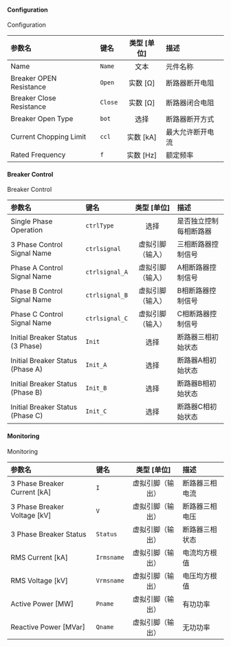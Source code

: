 <!--
DO NOT EDIT THIS FILE DIRECTLY.
This file is generated by tools/comp-docs.js.
All changes will be overwritten by regeneration.
-->

<slot class="model-parameters">

#### Configuration

Configuration

| 参数名 | 键名 | 类型 [单位] | 描述 |
|:------ |:---- |:-----------:|:---- |
| Name | `Name` | 文本 | 元件名称 |
| Breaker OPEN Resistance | `Open` | 实数 [Ω] | 断路器断开电阻 |
| Breaker Close Resistance | `Close` | 实数 [Ω] | 断路器闭合电阻 |
| Breaker Open Type | `bot` | 选择 | 断路器断开方式 |
| Current Chopping Limit | `ccl` | 实数 [kA] | 最大允许断开电流 |
| Rated Frequency | `f` | 实数 [Hz] | 额定频率 |

#### Breaker Control

Breaker Control

| 参数名 | 键名 | 类型 [单位] | 描述 |
|:------ |:---- |:-----------:|:---- |
| Single Phase Operation | `ctrlType` | 选择 | 是否独立控制每相断路器 |
| 3 Phase Control Signal Name | `ctrlsignal` | 虚拟引脚（输入） | 三相断路器控制信号 |
| Phase A Control Signal Name | `ctrlsignal_A` | 虚拟引脚（输入） | A相断路器控制信号 |
| Phase B Control Signal Name | `ctrlsignal_B` | 虚拟引脚（输入） | B相断路器控制信号 |
| Phase C Control Signal Name | `ctrlsignal_C` | 虚拟引脚（输入） | C相断路器控制信号 |
| Initial Breaker Status \(3 Phase\) | `Init` | 选择 | 断路器三相初始状态 |
| Initial Breaker Status \(Phase A\) | `Init_A` | 选择 | 断路器A相初始状态 |
| Initial Breaker Status \(Phase B\) | `Init_B` | 选择 | 断路器B相初始状态 |
| Initial Breaker Status \(Phase C\) | `Init_C` | 选择 | 断路器C相初始状态 |

#### Monitoring

Monitoring

| 参数名 | 键名 | 类型 [单位] | 描述 |
|:------ |:---- |:-----------:|:---- |
| 3 Phase Breaker Current \[kA\] | `I` | 虚拟引脚（输出） | 断路器三相电流 |
| 3 Phase Breaker Voltage \[kV\] | `V` | 虚拟引脚（输出） | 断路器三相电压 |
| 3 Phase Breaker Status | `Status` | 虚拟引脚（输出） | 断路器三相状态 |
| RMS Current \[kA\] | `Irmsname` | 虚拟引脚（输出） | 电流均方根值 |
| RMS Voltage \[kV\] | `Vrmsname` | 虚拟引脚（输出） | 电压均方根值 |
| Active Power \[MW\] | `Pname` | 虚拟引脚（输出） | 有功功率 |
| Reactive Power \[MVar\] | `Qname` | 虚拟引脚（输出） | 无功功率 |


</slot>
